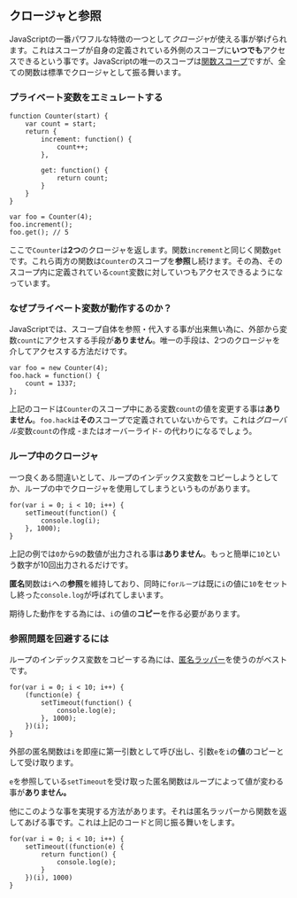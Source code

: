 ## クロージャと参照

JavaScriptの一番パワフルな特徴の一つとして*クロージャ*が使える事が挙げられます。これはスコープが自身の定義されている外側のスコープに**いつでも**アクセスできるという事です。JavaScriptの唯一のスコープは[関数スコープ](#function.scopes)ですが、全ての関数は標準でクロージャとして振る舞います。

### プライベート変数をエミュレートする

    function Counter(start) {
        var count = start;
        return {
            increment: function() {
                count++;
            },

            get: function() {
                return count;
            }
        }
    }

    var foo = Counter(4);
    foo.increment();
    foo.get(); // 5

ここで`Counter`は**2つ**のクロージャを返します。関数`increment`と同じく関数`get`です。これら両方の関数は`Counter`のスコープを**参照**し続けます。その為、そのスコープ内に定義されている`count`変数に対していつもアクセスできるようになっています。

### なぜプライベート変数が動作するのか？

JavaScriptでは、スコープ自体を参照・代入する事が出来無い為に、外部から変数`count`にアクセスする手段が**ありません**。唯一の手段は、2つのクロージャを介してアクセスする方法だけです。

    var foo = new Counter(4);
    foo.hack = function() {
        count = 1337;
    };

上記のコードは`Counter`のスコープ中にある変数`count`の値を変更する事は**ありません**。`foo.hack`は**その**スコープで定義されていないからです。これは*グローバル*変数`count`の作成 -またはオーバーライド- の代わりになるでしょう。

### ループ中のクロージャ

一つ良くある間違いとして、ループのインデックス変数をコピーしようとしてか、ループの中でクロージャを使用してしまうというものがあります。

    for(var i = 0; i < 10; i++) {
        setTimeout(function() {
            console.log(i);
        }, 1000);
    }

上記の例では`0`から`9`の数値が出力される事は**ありません**。もっと簡単に`10`という数字が10回出力されるだけです。

**匿名**関数は`i`への**参照**を維持しており、同時に`forループ`は既に`i`の値に`10`をセットし終った`console.log`が呼ばれてしまいます。

期待した動作をする為には、`i`の値の**コピー**を作る必要があります。

### 参照問題を回避するには

ループのインデックス変数をコピーする為には、[匿名ラッパー](#function.scopes)を使うのがベストです。

    for(var i = 0; i < 10; i++) {
        (function(e) {
            setTimeout(function() {
                console.log(e);  
            }, 1000);
        })(i);
    }

外部の匿名関数は`i`を即座に第一引数として呼び出し、引数`e`を`i`の**値**のコピーとして受け取ります。

`e`を参照している`setTimeout`を受け取った匿名関数はループによって値が変わる事が**ありません。**

他にこのような事を実現する方法があります。それは匿名ラッパーから関数を返してあげる事です。これは上記のコードと同じ振る舞いをします。

    for(var i = 0; i < 10; i++) {
        setTimeout((function(e) {
            return function() {
                console.log(e);
            }
        })(i), 1000)
    }

